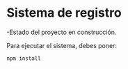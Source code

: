 <h1>Sistema de registro</h1>

-Estado del proyecto en construcción.

Para ejecutar el sistema, debes poner:

```npm install```
